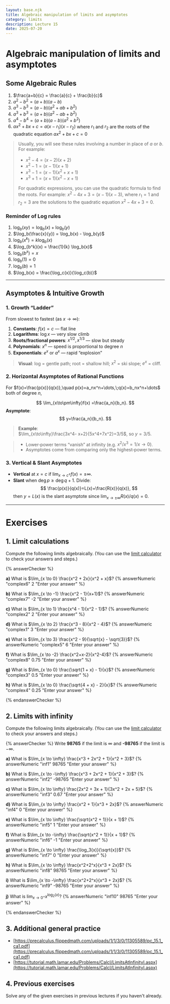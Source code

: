 ```yaml
---
layout: base.njk
title: Algebraic manipulation of limits and asymptotes
category: limits
description: Lecture 15
date: 2025-07-20
---
```


# Algebraic manipulation of limits and asymptotes

## Some Algebraic Rules

1. $\frac{a+b}{c} = \frac{a}{c} + \frac{b}{c}$
2. $a^2 - b^2 = (a+b)(a-b)$
3. $a^3 - b^3 = (a-b)(a^2 + ab + b^2)$
4. $a^3 + b^3 = (a+b)(a^2 - ab + b^2)$
5. $a^4 - b^4 = (a+b)(a-b)(a^2 + b^2)$
6. $ax^2 + bx + c = a(x-r_1)(x-r_2)$ where $r_1$ and $r_2$ are the roots of the quadratic equation $ax^2 + bx + c = 0$

> Usually, you will see these rules involving a number in place of $a$ or $b$.
> For example: 
> - $x^2 - 4 = (x-2)(x+2)$
> - $x^2 - 1 = (x-1)(x+1)$
> - $x^3 - 1 = (x-1)(x^2 + x + 1)$
> - $x^3 + 1 = (x+1)(x^2 - x + 1)$
>
> For quadratic expressions, you can use the quadratic formula to find the roots.
> For example: 
> $x^2 - 4x + 3 = (x-1)(x-3)$, where $r_1 = 1$ and $r_2 = 3$ are the solutions to the quadratic equation $x^2 - 4x + 3 = 0$.


### Reminder of Log rules

1. $\log_b(xy) = \log_b(x) + \log_b(y)$
2. $\log_b(\frac{x}{y}) = \log_b(x) - \log_b(y)$
3. $\log_b(x^k) = k \log_b(x)$
4. $\log_{b^k}(x) = \frac{1}{k} \log_b(x)$
5. $\log_b(b^x) = x$
6. $\log_b(1) = 0$
7. $\log_b(b) = 1$
8. $\log_b(x) = \frac{\log_c(x)}{\log_c(b)}$

---

## Asymptotes & Intuitive Growth

### 1. Growth “Ladder”
From slowest to fastest (as $x \to \infty$):

1. **Constants**: $f(x)=c$ — flat line  
2. **Logarithms**: $\log x$ — very slow climb  
3. **Roots/fractional powers**: $x^{1/2},\,x^{1/3}$ — slow but steady  
4. **Polynomials**: $x^n$ — speed is proportional to degree $n$  
5. **Exponentials**: $e^x$ or $a^x$ — rapid “explosion”  

> **Visual**: log = gentle path; root = shallow hill; $x^2$ = ski slope; $e^x$ = cliff.

### 2. Horizontal Asymptotes of Rational Functions
For $f(x)=\frac{p(x)}{q(x)},\quad p(x)=a_nx^n+\dots,\;q(x)=b_nx^n+\dots$ both of degree $n$,  

$$
\lim_{x\to\pm\infty}f(x)
=\frac{a_n}{b_n}.
$$
**Asymptote**:  
$$
y=\frac{a_n}{b_n}.
$$
> **Example**:  
> $\lim_{x\to\infty}\frac{3x^4- x+2}{5x^4+7x^2}=3/5$, so $y=3/5$.


> - Lower‑power terms “vanish” at infinity (e.g. $x^2/x^3=1/x\to0$).
> - Asymptotes come from comparing only the highest‑power terms.

### 3. Vertical & Slant Asymptotes
- **Vertical** at $x=c$ if $\lim_{x\to c^\pm}f(x)=\pm\infty$.
- **Slant** when $\deg p \geq \deg q+1$. Divide:
  $$
  \frac{p(x)}{q(x)}=L(x)+\frac{R(x)}{q(x)},
  $$
  then $y=L(x)$ is the slant asymptote since $\lim_{x\to\pm\infty}R(x)/q(x)=0$.


---
# Exercises

## 1. Limit calculations

Compute the following limits algebraically. (You can use the [limit calculator](https://www.symbolab.com/solver/limit-calculator) to check your answers and steps.)

{% answerChecker %}

**a)** What is $\lim_{x \to 0} \frac{x^2 + 2x}{x^2 + x}$?
{% answerNumeric "complex6" 2 "Enter your answer" %}

**b)** What is $\lim_{x \to -1} \frac{x^2 - 1}{x+1}$?
{% answerNumeric "complex7" -2 "Enter your answer" %}

**c)** What is $\lim_{x \to 1} \frac{x^4 - 1}{x^2 - 1}$?
{% answerNumeric "complex2" 2 "Enter your answer" %}

**d)** What is $\lim_{x \to 2} \frac{x^3 - 8}{x^2 - 4}$?
{% answerNumeric "complex1" 3 "Enter your answer" %}

**e)** What is $\lim_{x \to 3} \frac{x^2 - 9}{\sqrt{x} - \sqrt{3}}$?
{% answerNumeric "complex5" 6 "Enter your answer" %}

**f)** What is $\lim_{x \to -2} \frac{x^2+x-2}{x^2-4}$?
{% answerNumeric "complex8" 0.75 "Enter your answer" %}

**g)** What is $\lim_{x \to 0} \frac{\sqrt{1 + x} - 1}{x}$?
{% answerNumeric "complex3" 0.5 "Enter your answer" %}

**h)** What is $\lim_{x \to 0} \frac{\sqrt{4 + x} - 2}{x}$?
{% answerNumeric "complex4" 0.25 "Enter your answer" %}

{% endanswerChecker %}

## 2. Limits with infinity

Compute the following limits algebraically. (You can use the [limit calculator](https://www.symbolab.com/solver/limit-calculator) to check your answers and steps.)

{% answerChecker %}
Write **98765** if the limit is $\infty$ and **-98765** if the limit is $-\infty$.

**a)** What is $\lim_{x \to \infty} \frac{x^3 + 2x^2 + 1}{x^2 + 3}$?
{% answerNumeric "inf1" 98765 "Enter your answer" %}

**b)** What is $\lim_{x \to -\infty} \frac{x^3 + 2x^2 + 1}{x^2 + 3}$?
{% answerNumeric "inf2" -98765 "Enter your answer" %}

**c)** What is $\lim_{x \to \infty} \frac{2x^2 + 3x + 1}{3x^2 + 2x + 5}$?
{% answerNumeric "inf3" 0.67 "Enter your answer" %}

**d)** What is $\lim_{x \to \infty} \frac{x^2 + 1}{x^3 + 2x}$?
{% answerNumeric "inf4" 0 "Enter your answer" %}

**e)** What is $\lim_{x \to \infty} \frac{\sqrt{x^2 + 1}}{x + 1}$?
{% answerNumeric "inf5" 1 "Enter your answer" %}

**f)** What is $\lim_{x \to -\infty} \frac{\sqrt{x^2 + 1}}{x + 1}$?
{% answerNumeric "inf6" -1 "Enter your answer" %}

**g)** What is $\lim_{x \to \infty} \frac{\log_3(x)}{\sqrt{x}}$?
{% answerNumeric "inf7" 0 "Enter your answer" %}

**h)** What is $\lim_{x \to \infty} \frac{x^2+2^x}{x^3 + 2x}$?
{% answerNumeric "inf8" 98765 "Enter your answer" %}

**i)** What is $\lim_{x \to -\infty} \frac{x^2+2^x}{x^3 + 2x}$?
{% answerNumeric "inf9" -98765 "Enter your answer" %}

**j)** What is $\lim_{x \to 0^+} x^{\log_2(x)}$?
{% answerNumeric "inf10" 98765 "Enter your answer" %}

{% endanswerChecker %}

## 3. Additional general practice

- [https://precalculus.flippedmath.com/uploads/1/1/3/0/11305589/pc_15.1_ca1.pdf](https://precalculus.flippedmath.com/uploads/1/1/3/0/11305589/pc_15.1_ca1.pdf)
- [https://tutorial.math.lamar.edu/Problems/CalcI/LimitsAtInfinityI.aspx](https://tutorial.math.lamar.edu/Problems/CalcI/LimitsAtInfinityI.aspx)

## 4. Previous exercises

Solve any of the given exercises in previous lectures if you haven't already.